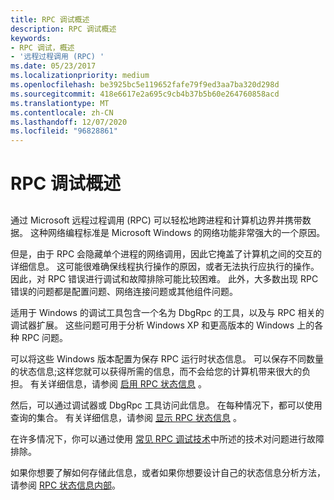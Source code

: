 ```yaml
---
title: RPC 调试概述
description: RPC 调试概述
keywords:
- RPC 调试，概述
- '远程过程调用 (RPC) '
ms.date: 05/23/2017
ms.localizationpriority: medium
ms.openlocfilehash: be3925bc5e119652fafe79f9ed3aa7ba320d298d
ms.sourcegitcommit: 418e6617e2a695c9cb4b37b5b60e264760858acd
ms.translationtype: MT
ms.contentlocale: zh-CN
ms.lasthandoff: 12/07/2020
ms.locfileid: "96828861"
---
```

# <a name="overview-of-rpc-debugging"></a>RPC 调试概述


## <span id="ddk_overview_of_rpc_debugging_dbg"></span><span id="DDK_OVERVIEW_OF_RPC_DEBUGGING_DBG"></span>


通过 Microsoft 远程过程调用 (RPC) 可以轻松地跨进程和计算机边界并携带数据。 这种网络编程标准是 Microsoft Windows 的网络功能非常强大的一个原因。

但是，由于 RPC 会隐藏单个进程的网络调用，因此它掩盖了计算机之间的交互的详细信息。 这可能很难确保线程执行操作的原因，或者无法执行应执行的操作。 因此，对 RPC 错误进行调试和故障排除可能比较困难。 此外，大多数出现 RPC 错误的问题都是配置问题、网络连接问题或其他组件问题。

适用于 Windows 的调试工具包含一个名为 DbgRpc 的工具，以及与 RPC 相关的调试器扩展。 这些问题可用于分析 Windows XP 和更高版本的 Windows 上的各种 RPC 问题。

可以将这些 Windows 版本配置为保存 RPC 运行时状态信息。 可以保存不同数量的状态信息;这样您就可以获得所需的信息，而不会给您的计算机带来很大的负担。 有关详细信息，请参阅 [启用 RPC 状态信息](enabling-rpc-state-information.md) 。

然后，可以通过调试器或 DbgRpc 工具访问此信息。 在每种情况下，都可以使用查询的集合。 有关详细信息，请参阅 [显示 RPC 状态信息](displaying-rpc-state-information.md) 。

在许多情况下，你可以通过使用 [常见 RPC 调试技术](common-rpc-debugging-techniques.md)中所述的技术对问题进行故障排除。

如果你想要了解如何存储此信息，或者如果你想要设计自己的状态信息分析方法，请参阅 [RPC 状态信息内部](rpc-state-information-internals.md)。

 

 





